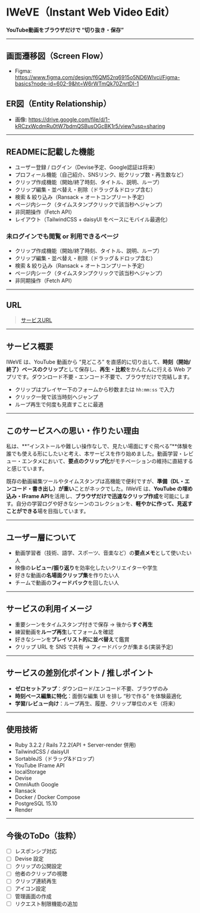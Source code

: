 # IWeVE（Instant Web Video Edit）

**YouTube動画をブラウザだけで “切り抜き・保存”**

---

## 画面遷移図（Screen Flow）
- Figma: https://www.figma.com/design/f6QM52rq6915o5ND6WIvci/Figma-basics?node-id=602-9&ht=W6rWTmQk70ZnrtDI-1

## ER図（Entity Relationship）
- 画像: https://drive.google.com/file/d/1-kRCzxWcdmRu0tW7bdmQSBusOGcBK1r5/view?usp=sharing

---

## READMEに記載した機能
- ユーザー登録 / ログイン（Devise予定、Google認証は将来）
- プロフィール機能（自己紹介、SNSリンク、総クリップ数・再生数など）
- クリップ作成機能（開始/終了時刻、タイトル、説明、ループ）
- クリップ編集・並べ替え・削除（ドラッグ＆ドロップ含む）
- 検索 & 絞り込み（Ransack + オートコンプリート予定）
- ページ内シーク（タイムスタンプクリックで該当秒へジャンプ）
- 非同期操作（Fetch API）
- レイアウト（TailwindCSS + daisyUI をベースにモバイル最適化）

### 未ログインでも閲覧 or 利用できるページ
- クリップ作成機能（開始/終了時刻、タイトル、説明、ループ）
- クリップ編集・並べ替え・削除（ドラッグ＆ドロップ含む）
- 検索 & 絞り込み（Ransack + オートコンプリート予定）
- ページ内シーク（タイムスタンプクリックで該当秒へジャンプ）
- 非同期操作（Fetch API）

---

## URL
> [サービスURL](https://instant-web-video-edit.jp/)

---

## サービス概要
IWeVE は、YouTube 動画から “見どころ” を直感的に切り出して、**時刻（開始/終了）ベースのクリップ**として保存し、**再生・比較**をかんたんに行える Web アプリです。ダウンロード不要・エンコード不要で、ブラウザだけで完結します。

- クリップはプレイヤー下のフォームから秒数または `hh:mm:ss` で入力
- クリック一発で該当時刻へジャンプ
- ループ再生で何度も見直すことに最適

---

## このサービスへの思い・作りたい理由
私は、**“インストールや難しい操作なしで、見たい場面にすぐ飛べる”**体験を誰でも使える形にしたいと考え、本サービスを作り始めました。動画学習・レビュー・エンタメにおいて、**要点のクリップ化**がモチベーションの維持に直結すると感じています。

既存の動画編集ツールやタイムスタンプは高機能で便利ですが、**準備（DL・エンコード・書き出し）が重い**ことがネックでした。IWeVE は、**YouTube の埋め込み・IFrame API**を活用し、**ブラウザだけで迅速なクリップ作成**を可能にします。自分の学習ログや好きなシーンのコレクションを、**軽やかに作って、見返すことができる**場を目指しています。

---

## ユーザー層について
- 動画学習者（技術、語学、スポーツ、音楽など）の**要点メモ**として使いたい人
- 映像の**レビュー/振り返り**を効率化したいクリエイターや学生
- 好きな動画の**名場面クリップ集**を作りたい人
- チームで動画の**フィードバック**を回したい人

---

## サービスの利用イメージ
- 重要シーンをタイムスタンプ付きで保存 → 後から**すぐ再生**
- 練習動画を**ループ再生**してフォームを確認
- 好きなシーンを**プレイリスト的に並べ替え**て鑑賞
- クリップ URL を SNS で共有 → フィードバックが集まる(実装予定)

---

## サービスの差別化ポイント / 推しポイント
- **ゼロセットアップ**：ダウンロード/エンコード不要、ブラウザのみ
- **時刻ベース編集に特化**：面倒な編集 UI を排し “秒で作る” を体験最適化
- **学習/レビュー向け**：ループ再生、履歴、クリップ単位のメモ（将来）

---

## 使用技術
- Ruby 3.2.2 / Rails 7.2.2(API + Server-render 併用)
- TailwindCSS / daisyUI
- SortableJS（ドラッグ&ドロップ）
- YouTube IFrame API
- localStorage
- Devise
- OmniAuth Google
- Ransack
- Docker / Docker Compose
- PostgreSQL 15.10
- Render

---

## 今後のToDo（抜粋）
- [ ] レスポンシブ対応
- [ ] Devise 設定
- [ ] クリップの公開設定
- [ ] 他者のクリップの視聴
- [ ] クリップ連続再生
- [ ] アイコン設定
- [ ] 管理画面の作成
- [ ] リクエスト制限機能の追加
